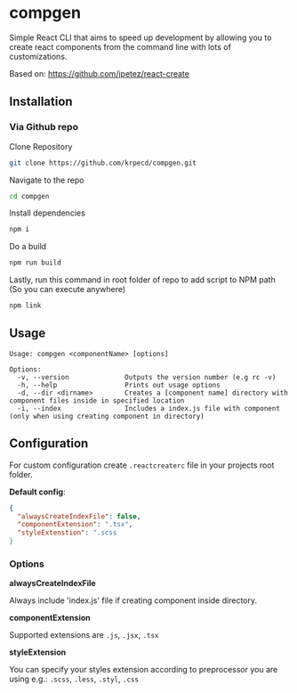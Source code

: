 # compgen
Simple React CLI that aims to speed up development by allowing you to create react components from the command line with lots of customizations.

Based on: https://github.com/ipetez/react-create

## Installation

### Via Github repo
Clone Repository
```bash
git clone https://github.com/krpecd/compgen.git
```
Navigate to the repo
```bash
cd compgen
```
Install dependencies
```bash
npm i
```
Do a build
```bash
npm run build
```
Lastly, run this command in root folder of repo to add script to NPM path (So you can execute anywhere)
```bash
npm link
```

## Usage
    Usage: compgen <componentName> [options]

    Options:
      -v, --version              Outputs the version number (e.g rc -v)
      -h, --help                 Prints out usage options
      -d, --dir <dirname>        Creates a [component name] directory with component files inside in specified location
      -i, --index                Includes a index.js file with component (only when using creating component in directory)
 

## Configuration
For custom configuration create `.reactcreaterc` file in your projects root folder.

**Default config**:
```json
{
  "alwaysCreateIndexFile": false,
  "componentExtension": ".tsx",
  "styleExtenstion": ".scss 
}
```

### Options

**alwaysCreateIndexFile**

Always include 'index.js' file if creating component inside directory.

**componentExtension**

Supported extensions are `.js`, `.jsx`, `.tsx`

**styleExtension**

You can specify your styles extension according to preprocessor you are using e.g.: `.scss`, `.less`, `.styl`, `.css`
